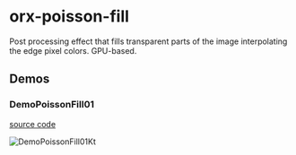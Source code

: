 # orx-poisson-fill

Post processing effect that fills transparent parts of the image interpolating the edge pixel colors. GPU-based.

<!-- __demos__ -->
## Demos
### DemoPoissonFill01
[source code](src/demo/kotlin/DemoPoissonFill01.kt)

![DemoPoissonFill01Kt](https://raw.githubusercontent.com/openrndr/orx/media/orx-poisson-fill/images/DemoPoissonFill01Kt.png)
